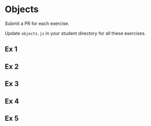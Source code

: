# Objects
Submit a PR for each exercise. 

Update `objects.js` in your student directory for all these exercises.

## Ex 1


## Ex 2


## Ex 3


## Ex 4 


## Ex 5

